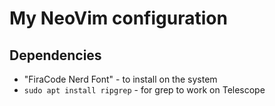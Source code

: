 # My NeoVim configuration

## Dependencies
* "FiraCode Nerd Font" - to install on the system
* `sudo apt install ripgrep` - for grep to work on Telescope
